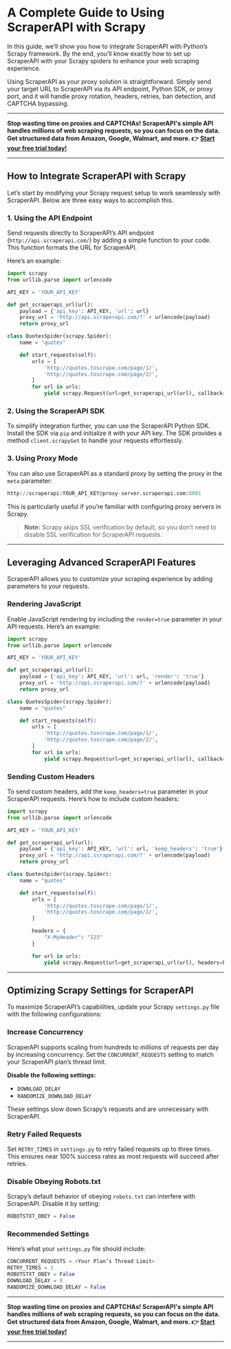 
# A Complete Guide to Using ScraperAPI with Scrapy

In this guide, we’ll show you how to integrate ScraperAPI with Python’s Scrapy framework. By the end, you’ll know exactly how to set up ScraperAPI with your Scrapy spiders to enhance your web scraping experience.

Using ScraperAPI as your proxy solution is straightforward. Simply send your target URL to ScraperAPI via its API endpoint, Python SDK, or proxy port, and it will handle proxy rotation, headers, retries, ban detection, and CAPTCHA bypassing.

---

**Stop wasting time on proxies and CAPTCHAs! ScraperAPI's simple API handles millions of web scraping requests, so you can focus on the data. Get structured data from Amazon, Google, Walmart, and more. 👉 [Start your free trial today!](https://bit.ly/Scraperapi)**

---

## How to Integrate ScraperAPI with Scrapy

Let’s start by modifying your Scrapy request setup to work seamlessly with ScraperAPI. Below are three easy ways to accomplish this.

### 1. Using the API Endpoint

Send requests directly to ScraperAPI’s API endpoint (`http://api.scraperapi.com/`) by adding a simple function to your code. This function formats the URL for ScraperAPI.

Here’s an example:

```python
import scrapy
from urllib.parse import urlencode

API_KEY = 'YOUR_API_KEY'

def get_scraperapi_url(url):
    payload = {'api_key': API_KEY, 'url': url}
    proxy_url = 'http://api.scraperapi.com/?' + urlencode(payload)
    return proxy_url

class QuotesSpider(scrapy.Spider):
    name = "quotes"

    def start_requests(self):
        urls = [
            'http://quotes.toscrape.com/page/1/',
            'http://quotes.toscrape.com/page/2/',
        ]
        for url in urls:
            yield scrapy.Request(url=get_scraperapi_url(url), callback=self.parse)
```

### 2. Using the ScraperAPI SDK

To simplify integration further, you can use the ScraperAPI Python SDK. Install the SDK via `pip` and initialize it with your API key. The SDK provides a method `client.scrapyGet` to handle your requests effortlessly.

### 3. Using Proxy Mode

You can also use ScraperAPI as a standard proxy by setting the proxy in the `meta` parameter:

```python
http://scraperapi:YOUR_API_KEY@proxy-server.scraperapi.com:8001
```

This is particularly useful if you’re familiar with configuring proxy servers in Scrapy.

> **Note:** Scrapy skips SSL verification by default, so you don’t need to disable SSL verification for ScraperAPI requests.

---

## Leveraging Advanced ScraperAPI Features

ScraperAPI allows you to customize your scraping experience by adding parameters to your requests.

### Rendering JavaScript

Enable JavaScript rendering by including the `render=true` parameter in your API requests. Here’s an example:

```python
import scrapy
from urllib.parse import urlencode

API_KEY = 'YOUR_API_KEY'

def get_scraperapi_url(url):
    payload = {'api_key': API_KEY, 'url': url, 'render': 'true'}
    proxy_url = 'http://api.scraperapi.com/?' + urlencode(payload)
    return proxy_url

class QuotesSpider(scrapy.Spider):
    name = "quotes"

    def start_requests(self):
        urls = [
            'http://quotes.toscrape.com/page/1/',
            'http://quotes.toscrape.com/page/2/',
        ]
        for url in urls:
            yield scrapy.Request(url=get_scraperapi_url(url), callback=self.parse)
```

### Sending Custom Headers

To send custom headers, add the `keep_headers=true` parameter in your ScraperAPI requests. Here’s how to include custom headers:

```python
import scrapy
from urllib.parse import urlencode

API_KEY = 'YOUR_API_KEY'

def get_scraperapi_url(url):
    payload = {'api_key': API_KEY, 'url': url, 'keep_headers': 'true'}
    proxy_url = 'http://api.scraperapi.com/?' + urlencode(payload)
    return proxy_url

class QuotesSpider(scrapy.Spider):
    name = "quotes"

    def start_requests(self):
        urls = [
            'http://quotes.toscrape.com/page/1/',
            'http://quotes.toscrape.com/page/2/',
        ]

        headers = {
            "X-MyHeader": "123"
        }

        for url in urls:
            yield scrapy.Request(url=get_scraperapi_url(url), headers=headers, callback=self.parse)
```

---

## Optimizing Scrapy Settings for ScraperAPI

To maximize ScraperAPI’s capabilities, update your Scrapy `settings.py` file with the following configurations:

### Increase Concurrency

ScraperAPI supports scaling from hundreds to millions of requests per day by increasing concurrency. Set the `CONCURRENT_REQUESTS` setting to match your ScraperAPI plan’s thread limit.

**Disable the following settings:**
- `DOWNLOAD_DELAY`
- `RANDOMIZE_DOWNLOAD_DELAY`

These settings slow down Scrapy’s requests and are unnecessary with ScraperAPI.

### Retry Failed Requests

Set `RETRY_TIMES` in `settings.py` to retry failed requests up to three times. This ensures near 100% success rates as most requests will succeed after retries.

### Disable Obeying Robots.txt

Scrapy’s default behavior of obeying `robots.txt` can interfere with ScraperAPI. Disable it by setting:

```python
ROBOTSTXT_OBEY = False
```

### Recommended Settings

Here’s what your `settings.py` file should include:

```python
CONCURRENT_REQUESTS = <Your Plan’s Thread Limit>
RETRY_TIMES = 3
ROBOTSTXT_OBEY = False
DOWNLOAD_DELAY = 0
RANDOMIZE_DOWNLOAD_DELAY = False
```

---

**Stop wasting time on proxies and CAPTCHAs! ScraperAPI's simple API handles millions of web scraping requests, so you can focus on the data. Get structured data from Amazon, Google, Walmart, and more. 👉 [Start your free trial today!](https://bit.ly/Scraperapi)**

--- 
